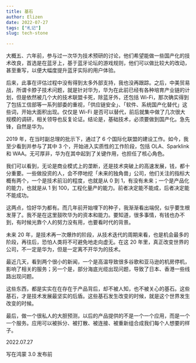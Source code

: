 ```yaml
---
title: 基石
author: Elizen
date: 2022-07-27
tags: ["札记"]
slug: tech-stone

---
```

大概五、六年前，参与过一次华为技术预研的讨论，他们希望能做一些国产化的技术改良，首选是在蓝牙上，基于蓝牙论坛的游戏规则，他们可以做比较大的改动，甚至重写，以便大幅度提升蓝牙实际的用户体验。

后来，此事在评估过程中没有得到太多外部支持，我也没再跟踪。之后，中美贸易战，所谓卡脖子技术问题，就是针对华为，华为在此前已经有各种培育产业链的计划，但是依然被几个大的技术联盟卡死，除蓝牙外，还包括 Wi-Fi，那次确实得到了包括工信部等一系列部委的重视，「供应链安全」、「软件、系统国产化替代」这些词，开始大面积出现。仅仅是 Wi-Fi 是否可以替代，前后就集中做了几次很大规模的调研，相关领导也反复论证。结论是，基础技术，必须要做到国产化。急先锋，自然是华为。

2019 年，在当时副总理的批示下，通过了 6 个国际化联盟的建设工作。如今，我至少看到并参与了其中 3 个，开始进入实质性的工作阶段，包括 OLA、Sparklink 和 WAA。无可厚非，华为在其中起到了关键作用，也担任了核心角色。

我们可以看到，无论是商业模式上的垄断，还是技术突破上的高速发展，钱，都十分重要。一些做投资的人，会不停地挖「未来的独角兽」公司，他们关注的指标大概有两个，一个是技术前沿的程度，也就是从 0 到 1，有没有未来；一个是产品化的能力，也就是从 1 到 100，工程化量产的能力。前者决定能不能成，后者决定能不能成功。

这两点，恰好华为都有。而几年前开始埋下的种子，我渐渐看出端倪，似乎要生根发芽了。我不是在这里鼓吹华为的资本和能力。要知道，很多事情，有钱也办不到，有时候光靠个人的努力没有用，也要看时代的背景。

未来 20 年，是技术再一次爆炸的阶段，从技术迭代的周期来看，也是机会最多的阶段，再往后，恐怕人类将不可避免地走向虚无。在这 20 年里，真正改变世界的公司，不一定是华为，但是一定离不开华为的技术。

最近几天，看到两个很小的新闻，一个是高温导致很多谷歌和亚马逊的机房停机，影响了相关的服务；另一个是，部分海底光缆出现问题，导致了日本、香港一些线路出现问题。

这些东西，都是实实在在存在于产品背后，却不被人知，也不被关心的基石。这些基石，才是技术发展最坚实的后盾。这些基石发生改变的时候，就是这个世界发生改变的时候。

最后，做一个很私人的大胆预测，以后的产品提供的不是一个一个应用，而是一个一个服务。应用可以被拆分、被打散、被连接、被重新组合成我们每个人想要的样子。

2022.07.27

写在鸿蒙 3.0 发布前